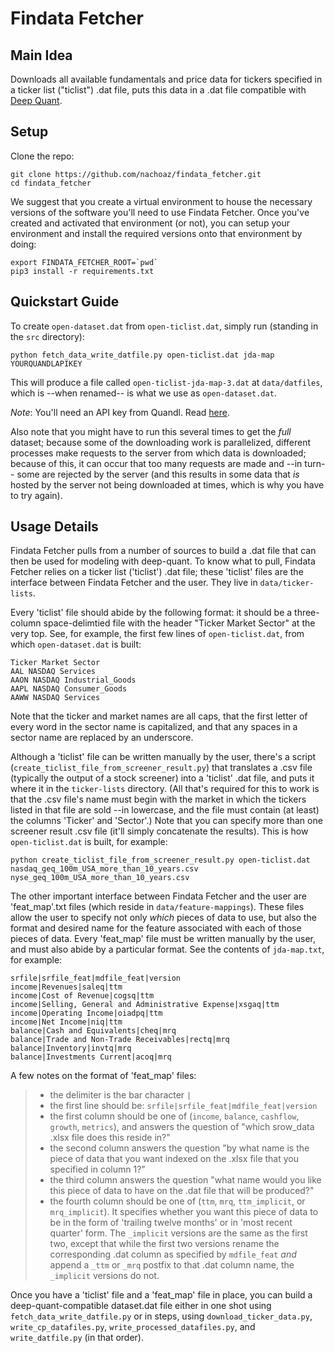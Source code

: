 # Findata Fetcher

## Main Idea
Downloads all available fundamentals and price data for tickers specified in a 
ticker list ("ticlist") .dat file, puts this data in a .dat file compatible with
[Deep Quant](https://github.com/euclidjda/deep-quant).


## Setup
Clone the repo:

```shell
git clone https://github.com/nachoaz/findata_fetcher.git
cd findata_fetcher
```

We suggest that you create a virtual environment to house the necessary versions
of the software you'll need to use Findata Fetcher. Once you've created and
activated that environment (or not), you can setup your environment and install
the required versions onto that environment by doing:

```shell
export FINDATA_FETCHER_ROOT=`pwd`
pip3 install -r requirements.txt
```

## Quickstart Guide
To create `open-dataset.dat` from `open-ticlist.dat`, simply run (standing in
the `src` directory):

```shell
python fetch_data_write_datfile.py open-ticlist.dat jda-map YOURQUANDLAPIKEY
```

This will produce a file called `open-ticlist-jda-map-3.dat` at `data/datfiles`,
which is --when renamed-- is what we use as `open-dataset.dat`.

*Note*: You'll need an API key from Quandl. Read [here](https://goo.gl/4VccrT).

Also note that you might have to run this several times to get the *full*
dataset; because some of the downloading work is parallelized, different
processes make requests to the server from which data is downloaded; because of
this, it can occur that too many requests are made and --in turn-- some are
rejected by the server (and this results in some data that _is_ hosted by the
server not being downloaded at times, which is why you have to try again).


## Usage Details
Findata Fetcher pulls from a number of sources to build a .dat file that can
then be used for modeling with deep-quant. To know what to pull, Findata Fetcher
relies on a ticker list ('ticlist') .dat file; these 'ticlist' files are the
interface between Findata Fetcher and the user. They live in
`data/ticker-lists`.

Every 'ticlist' file should abide by the following format: it should be a
three-column space-delimtied file with the header "Ticker Market Sector" at the
very top.  See, for example, the first few lines of `open-ticlist.dat`, from
which `open-dataset.dat` is built:

```text 
Ticker Market Sector
AAL NASDAQ Services
AAON NASDAQ Industrial_Goods
AAPL NASDAQ Consumer_Goods
AAWW NASDAQ Services
```

Note that the ticker and market names are all caps, that the first letter of
every word in the sector name is capitalized, and that any spaces in a sector
name are replaced by an underscore.

Although a 'ticlist' file can be written manually by the user, there's a script
(`create_ticlist_file_from_screener_result.py`) that translates a .csv file
(typically the output of a stock screener) into a 'ticlist' .dat file, and puts
it where it in the `ticker-lists` directory. (All that's required for this to
work is that the .csv file's name must begin with the market in which the
tickers listed in that file are sold --in lowercase, and the file must contain
(at least) the columns 'Ticker' and 'Sector'.) Note that you can specify more
than one screener result .csv file (it'll simply concatenate the results). This
is how `open-ticlist.dat` is built, for example:

```shell
python create_ticlist_file_from_screener_result.py open-ticlist.dat
nasdaq_geq_100m_USA_more_than_10_years.csv
nyse_geq_100m_USA_more_than_10_years.csv
```

The other important interface between Findata Fetcher and the user are
'feat_map'.txt files (which reside in `data/feature-mappings`). These files
allow the user to specify not only _which_ pieces of data to use, but also the
format and desired name for the feature associated with each of those pieces of
data. Every 'feat_map' file must be written manually by the user, and must also
abide by a particular format. See the contents of `jda-map.txt`, for example:

```text
srfile|srfile_feat|mdfile_feat|version
income|Revenues|saleq|ttm
income|Cost of Revenue|cogsq|ttm
income|Selling, General and Administrative Expense|xsgaq|ttm
income|Operating Income|oiadpq|ttm
income|Net Income|niq|ttm
balance|Cash and Equivalents|cheq|mrq
balance|Trade and Non-Trade Receivables|rectq|mrq
balance|Inventory|invtq|mrq
balance|Investments Current|acoq|mrq
```
A few notes on the format of 'feat_map' files:

>  * the delimiter is the bar character `|`
>  * the first line should be: `srfile|srfile_feat|mdfile_feat|version`
>  * the first column should be one of (`income`, `balance`, `cashflow`,
>    `growth`, `metrics`), and answers the question of "which srow_data .xlsx
>    file does this reside in?"
>  * the second column answers the question "by what name is the piece of data
>    that you want indexed on the .xlsx file that you specified in column 1?"
>  * the third column answers the question "what name would you like this piece
>    of data to have on the .dat file that will be produced?"
>  * the fourth column should be one of (`ttm`, `mrq`, `ttm_implicit`, or
>    `mrq_implicit`). It specifies whether you want this piece of data to be in
>    the form of 'trailing twelve months' or in 'most recent quarter' form. The
>    `_implicit` versions are the same as the first two, except that while the
>    first two versions rename the corresponding .dat column as specified by
>    `mdfile_feat` _and_ append a `_ttm` or `_mrq` postfix to that .dat column
>    name, the `_implicit` versions do not.


Once you have a 'ticlist' file and a 'feat_map' file in place, you can build a
deep-quant-compatible dataset.dat file either in one shot using
`fetch_data_write_datfile.py` or in steps, using `download_ticker_data.py`,
`write_cp_datafiles.py`, `write_processed_datafiles.py`, and `write_datfile.py`
(in that order).
